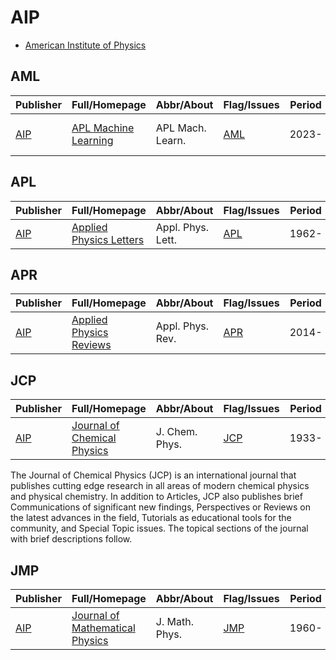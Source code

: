 # AIP

- [American Institute of Physics](https://www.aip.org/)

## AML

|Publisher|Full/Homepage|Abbr/About|Flag/Issues|Period|Top|CCF|CAS|JCR|IF|Type|
|-        |-            |-         |-          |-     |-  |-  |-  |-  |- |-   |
|[AIP](https://www.aip.org/)|[APL Machine Learning](https://pubs.aip.org/aip/aml)|APL Mach. Learn.|[AML](https://pubs.aip.org/aip/aml/issue)|2023-|False|||||Machine Learning; Physics|

## APL

|Publisher|Full/Homepage|Abbr/About|Flag/Issues|Period|Top|CCF|CAS|JCR|IF|Type|
|-        |-            |-         |-          |-     |-  |-  |-  |-  |- |-   |
|[AIP](https://www.aip.org/)|[Applied Physics Letters](https://pubs.aip.org/aip/apl)|Appl. Phys. Lett.|[APL](https://pubs.aip.org/aip/apl/issue)|1962-|False||2|Q2|3.5||

## APR

|Publisher|Full/Homepage|Abbr/About|Flag/Issues|Period|Top|CCF|CAS|JCR|IF|Type|
|-        |-            |-         |-          |-     |-  |-  |-  |-  |- |-   |
|[AIP](https://www.aip.org/)|[Applied Physics Reviews](https://pubs.aip.org/aip/apr)|Appl. Phys. Rev.|[APR](https://pubs.aip.org/aip/apr/issue)|2014-|True||2|Q1|11.9||

## JCP

|Publisher|Full/Homepage|Abbr/About|Flag/Issues|Period|Top|CCF|CAS|JCR|IF|Type|
|-        |-            |-         |-          |-     |-  |-  |-  |-  |- |-   |
|[AIP](https://www.aip.org/)|[Journal of Chemical Physics](https://aip.scitation.org/journal/jcp)|J. Chem. Phys.|[JCP](https://pubs.aip.org/aip/jcp/issue)|1933-|False||2|Q1|3.1|Chemistry; Physics|

The Journal of Chemical Physics (JCP) is an international journal that publishes cutting edge research in all areas of modern chemical physics and physical chemistry. In addition to Articles, JCP also publishes brief Communications of significant new findings, Perspectives or Reviews on the latest advances in the field, Tutorials as educational tools for the community, and Special Topic issues. The topical sections of the journal with brief descriptions follow.

## JMP

|Publisher|Full/Homepage|Abbr/About|Flag/Issues|Period|Top|CCF|CAS|JCR|IF|Type|
|-        |-            |-         |-          |-     |-  |-  |-  |-  |- |-   |
|[AIP](https://www.aip.org/)|[Journal of Mathematical Physics](https://pubs.aip.org/aip/jmp)|J. Math. Phys.|[JMP](https://pubs.aip.org/aip/jmp/issue)|1960-|False||3|Q3|1.2||

